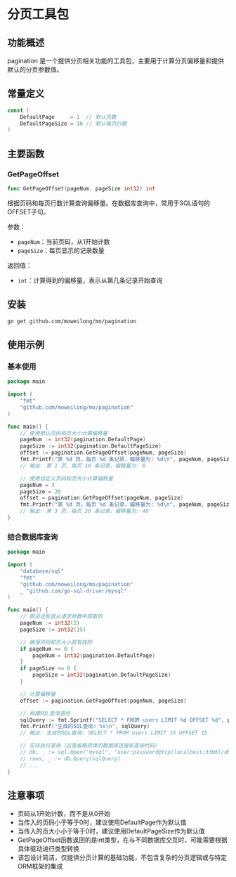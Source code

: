 # 分页工具包

## 功能概述

pagination 是一个提供分页相关功能的工具包，主要用于计算分页偏移量和提供默认的分页参数值。

## 常量定义

```go
const (
	DefaultPage     = 1  // 默认页数
	DefaultPageSize = 10 // 默认每页行数
)
```

## 主要函数

### GetPageOffset
```go
func GetPageOffset(pageNum, pageSize int32) int
```

根据页码和每页行数计算查询偏移量。在数据库查询中，常用于SQL语句的OFFSET子句。

参数：
- `pageNum`：当前页码，从1开始计数
- `pageSize`：每页显示的记录数量

返回值：
- `int`：计算得到的偏移量，表示从第几条记录开始查询

## 安装

```bash
go get github.com/moweilong/mo/pagination
```

## 使用示例

### 基本使用

```go
package main

import (
	"fmt"
	"github.com/moweilong/mo/pagination"
)

func main() {
	// 使用默认页码和页大小计算偏移量
	pageNum := int32(pagination.DefaultPage)
	pageSize := int32(pagination.DefaultPageSize)
	offset := pagination.GetPageOffset(pageNum, pageSize)
	fmt.Printf("第 %d 页，每页 %d 条记录，偏移量为: %d\n", pageNum, pageSize, offset)
	// 输出: 第 1 页，每页 10 条记录，偏移量为: 0

	// 使用自定义页码和页大小计算偏移量
	pageNum = 3
	pageSize = 20
	offset = pagination.GetPageOffset(pageNum, pageSize)
	fmt.Printf("第 %d 页，每页 %d 条记录，偏移量为: %d\n", pageNum, pageSize, offset)
	// 输出: 第 3 页，每页 20 条记录，偏移量为: 40
}
```

### 结合数据库查询

```go
package main

import (
	"database/sql"
	"fmt"
	"github.com/moweilong/mo/pagination"
	_ "github.com/go-sql-driver/mysql"
)

func main() {
	// 假设这些是从请求参数中获取的
	pageNum := int32(2)
	pageSize := int32(15)

	// 确保页码和页大小是有效的
	if pageNum <= 0 {
		pageNum = int32(pagination.DefaultPage)
	}
	if pageSize <= 0 {
		pageSize = int32(pagination.DefaultPageSize)
	}

	// 计算偏移量
	offset := pagination.GetPageOffset(pageNum, pageSize)

	// 构建SQL查询语句
	sqlQuery := fmt.Sprintf("SELECT * FROM users LIMIT %d OFFSET %d", pageSize, offset)
	fmt.Printf("生成的SQL查询: %s\n", sqlQuery)
	// 输出: 生成的SQL查询: SELECT * FROM users LIMIT 15 OFFSET 15

	// 实际执行查询（这里省略具体的数据库连接和查询代码）
	// db, _ := sql.Open("mysql", "user:password@tcp(localhost:3306)/dbname")
	// rows, _ := db.Query(sqlQuery)
	// ...
}
```

## 注意事项

- 页码从1开始计数，而不是从0开始
- 当传入的页码小于等于0时，建议使用DefaultPage作为默认值
- 当传入的页大小小于等于0时，建议使用DefaultPageSize作为默认值
- GetPageOffset函数返回的是int类型，在与不同数据库交互时，可能需要根据具体驱动进行类型转换
- 该包设计简洁，仅提供分页计算的基础功能，不包含复杂的分页逻辑或与特定ORM框架的集成